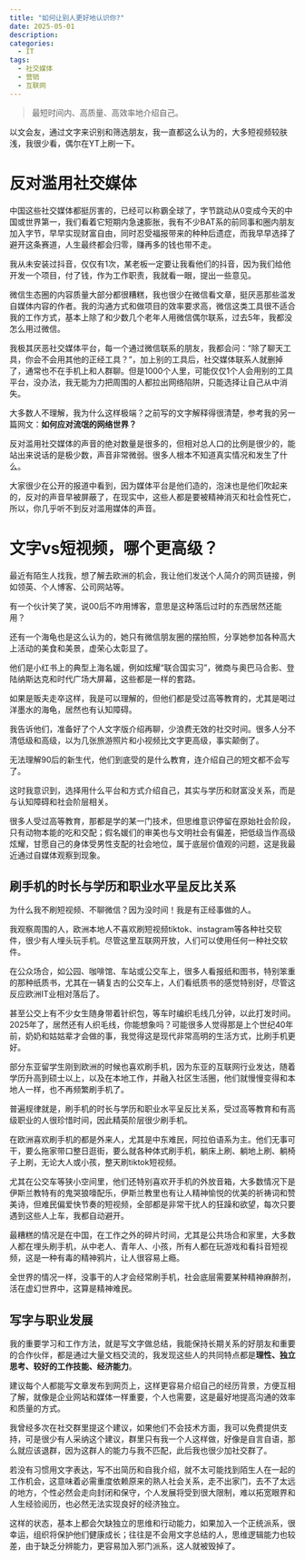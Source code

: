 ```yaml
---
title: "如何让别人更好地认识你?"
date: 2025-05-01
description: 
categories:
  - IT
tags:
  - 社交媒体
  - 营销
  - 互联网
---
```


> 最短时间内、高质量、高效率地介绍自己。

以文会友，通过文字来识别和筛选朋友，我一直都这么认为的，大多短视频较肤浅，我很少看，偶尔在YT上刷一下。


# 反对滥用社交媒体

中国这些社交媒体都挺厉害的，已经可以称霸全球了，字节跳动从0变成今天的中国或世界第一，我们看着它短期内急速膨胀，我有不少BAT系的前同事和圈内朋友加入字节，早早实现财富自由，同时忍受福报带来的种种后遗症，而我早早选择了避开这条赛道，人生最终都会归零，赚再多的钱也带不走。

我从未安装过抖音，仅仅有1次，某老板一定要让我看他们的抖音，因为我们给他开发一个项目，付了钱，作为工作职责，我就看一眼，提出一些意见。

微信生态圈的内容质量大部分都很糟糕，我也很少在微信看文章，挺厌恶那些滥发自媒体内容的作者。我的沟通方式和做项目的效率要求高，微信这类工具很不适合我的工作方式，基本上除了和少数几个老年人用微信偶尔联系，过去5年，我都没怎么用过微信。

我极其厌恶社交媒体平台，每一个通过微信联系的朋友，我都会问：“除了聊天工具，你会不会用其他的正经工具？”，加上别的工具后，社交媒体联系人就删掉了，通常也不在手机上和人群聊。但是1000个人里，可能仅仅1个人会用别的工具平台，没办法，我无能为力把周围的人都拉出网络陷阱，只能选择让自己从中消失。

大多数人不理解，我为什么这样极端？之前写的文字解释得很清楚，参考我的另一篇网文：**如何应对流氓的网络世界？**

反对滥用社交媒体的声音的绝对数量是很多的，但相对总人口的比例是很少的，能站出来说话的是极少数，声音非常微弱。很多人根本不知道真实情况和发生了什么。

大家很少在公开的报道中看到，因为媒体平台是他们造的，泡沫也是他们吹起来的，反对的声音早被屏蔽了，在现实中，这些人都是要被精神消灭和社会性死亡，所以，你几乎听不到反对滥用媒体的声音。


# 文字vs短视频，哪个更高级？

最近有陌生人找我，想了解去欧洲的机会，我让他们发送个人简介的网页链接，例如领英、个人博客、公司网站等。

有一个伙计笑了笑，说00后不咋用博客，意思是这种落后过时的东西居然还能用？

还有一个海龟也是这么认为的，她只有微信朋友圈的摆拍照，分享她参加各种高大上活动的美食和美景，虚荣心太彰显了。

他们是小红书上的典型上海名媛，例如炫耀“联合国实习”，微商与奥巴马合影、登陆纳斯达克和时代广场大屏幕，这些都是一样的套路。

如果是贩夫走卒这样，我是可以理解的，但他们都是受过高等教育的，尤其是喝过洋墨水的海龟，居然也有认知障碍。

我告诉他们，准备好了个人文字版介绍再聊，少浪费无效的社交时间。很多人分不清低级和高级，以为几张旅游照片和小视频比文字更高级，事实颠倒了。

无法理解90后的新生代，他们到底受的是什么教育，连介绍自己的短文都不会写了。

这时我意识到，选择用什么平台和方式介绍自己，其实与学历和财富没关系，而是与认知障碍和社会阶层相关。

很多人受过高等教育，那都是学的某一门技术，但思维意识停留在原始社会阶段，只有动物本能的吃和交配；假名媛们的审美也与文明社会有偏差，把低级当作高级炫耀，甘愿自己的身体受男性支配的社会地位，属于底层价值观的问题，这是我最近通过自媒体观察到现象。


## 刷手机的时长与学历和职业水平呈反比关系

为什么我不刷短视频、不聊微信？因为没时间！我是有正经事做的人。

我观察周围的人，欧洲本地人不喜欢刷短视频tiktok、instagram等各种社交软件，很少有人埋头玩手机。尽管这里互联网开放，人们可以使用任何一种社交软件。

在公众场合，如公园、咖啡馆、车站或公交车上，很多人看报纸和图书，特别笨重的那种纸质书，尤其在一辆复古的公交车上，人们看纸质书的感觉特别好，尽管这反应欧洲IT业相对落后了。

甚至公交上有不少女生随身带着针织包，等车时编织毛线几分钟，以此打发时间。2025年了，居然还有人织毛线，你能想象吗？可能很多人觉得那是上个世纪40年前，奶奶和姑姑辈才会做的事，我觉得这是现代非常高明的生活方式，比刷手机更好。

部分东亚留学生刚到欧洲的时候也喜欢刷手机，因为东亚的互联网行业发达，随着学历升高到硕士以上，以及在本地工作，并融入社区生活圈，他们就慢慢变得和本地人一样，也不再频繁刷手机了。

普遍规律就是，刷手机的时长与学历和职业水平呈反比关系，受过高等教育和有高级职业的人很珍惜时间，因此精英阶层很少刷手机。

在欧洲喜欢刷手机的都是外来人，尤其是中东难民，阿拉伯语系为主。他们无事可干，要么拖家带口整日逛街，要么就各种体式刷手机，躺床上刷、躺地上刷、躺椅子上刷，无论大人或小孩，整天刷tiktok短视频。

尤其在公交车等狭小空间里，他们还特别喜欢开手机的外放音箱，大多数情况下是伊斯兰教特有的鬼哭狼嚎配乐，伊斯兰教里也有让人精神愉悦的优美的祈祷词和赞美诗，但难民偏爱快节奏的短视频，全部都是非常干扰人的狂躁和欲望，每次只要遇到这些人上车，我都自动避开。

最糟糕的情况是在中国，在工作之外的碎片时间，尤其是公共场合和家里，大多数人都在埋头刷手机，从中老人、青年人、小孩，所有人都在玩游戏和看抖音短视频，这是一种有毒的精神鸦片，让人很容易上瘾。

全世界的情况一样，没事干的人才会经常刷手机，社会底层需要某种精神麻醉剂，活在虚幻世界中，这算是精神难民。


## 写字与职业发展

我的重要学习和工作方法，就是写文字做总结，我能保持长期关系的好朋友和重要的合作伙伴，都是通过大量文档交流的，我发现这些人的共同特点都是**理性、独立思考、较好的工作技能、经济能力**。

建议每个人都能写文章发布到网页上，这样更容易介绍自己的经历背景，方便互相了解，就像是企业网站和媒体一样重要，个人也需要，这是最好地提高沟通的效率和质量的方式。

我曾经多次在社交群里提这个建议，如果他们不会技术方面，我可以免费提供支持，可是很少有人采纳这个建议，群里只有我一个人这样做，好像是自言自语，那么就应该退群，因为这群人的能力与我不匹配，此后我也很少加社交群了。

若没有习惯用文字表达，写不出简历和自我介绍，就不太可能找到陌生人在一起的工作机会，这意味着必需重度依赖原来的熟人社会关系，走不出家门，去不了太远的地方，个性必然会走向封闭和保守，个人发展将受到很大限制，难以拓宽眼界和人生经验阅历，也必然无法实现良好的经济独立。

这样的状态，基本上都会欠缺独立的思维和行动能力，如果加入一个正统派系，很幸运，组织将保护他们健康成长；往往是不会用文字总结的人，思维逻辑能力也较差，由于缺乏分辨能力，更容易加入邪门派系，这人就被毁掉了。



